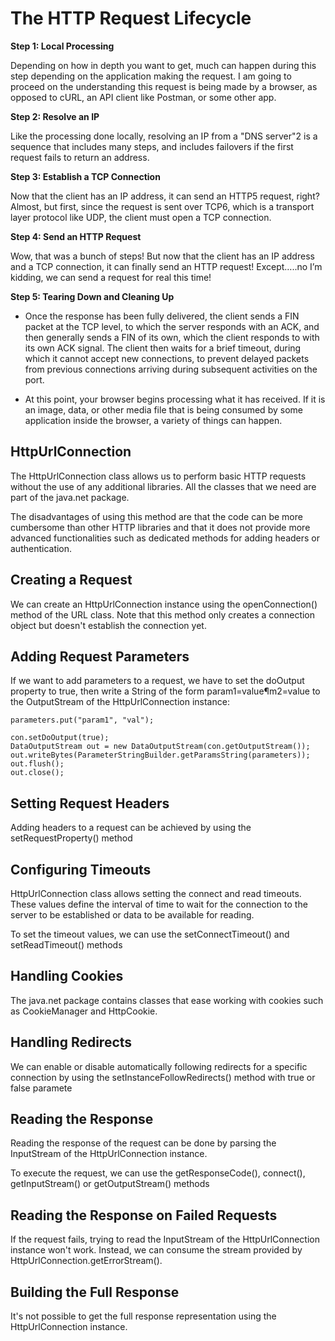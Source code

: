 # The HTTP Request Lifecycle

**Step 1: Local Processing**

Depending on how in depth you want to get, much can happen during this step depending on the application making the request. I am going to proceed on the understanding this request is being made by a browser, as opposed to cURL, an API client like Postman, or some other app.

**Step 2: Resolve an IP**

Like the processing done locally, resolving an IP from a "DNS server"2 is a sequence that includes many steps, and includes failovers if the first request fails to return an address.

**Step 3: Establish a TCP Connection**

Now that the client has an IP address, it can send an HTTP5 request, right? Almost, but first, since the request is sent over TCP6, which is a transport layer protocol like UDP, the client must open a TCP connection.

**Step 4: Send an HTTP Request**

Wow, that was a bunch of steps! But now that the client has an IP address and a TCP connection, it can finally send an HTTP request! Except…..no I’m kidding, we can send a request for real this time!

**Step 5: Tearing Down and Cleaning Up**

- Once the response has been fully delivered, the client sends a FIN packet at the TCP level, to which the server responds with an ACK, and then generally sends a FIN of its own, which the client responds to with its own ACK signal. The client then waits for a brief timeout, during which it cannot accept new connections, to prevent delayed packets from previous connections arriving during subsequent activities on the port.

- At this point, your browser begins processing what it has received. If it is an image, data, or other media file that is being consumed by some application inside the browser, a variety of things can happen.

## HttpUrlConnection

The HttpUrlConnection class allows us to perform basic HTTP requests without the use of any additional libraries. All the classes that we need are part of the java.net package.

The disadvantages of using this method are that the code can be more cumbersome than other HTTP libraries and that it does not provide more advanced functionalities such as dedicated methods for adding headers or authentication.

## Creating a Request

We can create an HttpUrlConnection instance using the openConnection() method of the URL class. Note that this method only creates a connection object but doesn't establish the connection yet.

## Adding Request Parameters

If we want to add parameters to a request, we have to set the doOutput property to true, then write a String of the form param1=value¶m2=value to the OutputStream of the HttpUrlConnection instance:

```Map<String, String> parameters = new HashMap<>();
parameters.put("param1", "val");

con.setDoOutput(true);
DataOutputStream out = new DataOutputStream(con.getOutputStream());
out.writeBytes(ParameterStringBuilder.getParamsString(parameters));
out.flush();
out.close();
```

## Setting Request Headers

Adding headers to a request can be achieved by using the setRequestProperty() method

## Configuring Timeouts

HttpUrlConnection class allows setting the connect and read timeouts. These values define the interval of time to wait for the connection to the server to be established or data to be available for reading.

To set the timeout values, we can use the setConnectTimeout() and setReadTimeout() methods

## Handling Cookies

The java.net package contains classes that ease working with cookies such as CookieManager and HttpCookie.

## Handling Redirects

We can enable or disable automatically following redirects for a specific connection by using the setInstanceFollowRedirects() method with true or false paramete

## Reading the Response

Reading the response of the request can be done by parsing the InputStream of the HttpUrlConnection instance.

To execute the request, we can use the getResponseCode(), connect(), getInputStream() or getOutputStream() methods

## Reading the Response on Failed Requests

If the request fails, trying to read the InputStream of the HttpUrlConnection instance won't work. Instead, we can consume the stream provided by HttpUrlConnection.getErrorStream().

## Building the Full Response

It's not possible to get the full response representation using the HttpUrlConnection instance.


